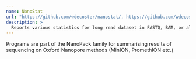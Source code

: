 ```yaml
---
name: NanoStat
url: "https://github.com/wdecoster/nanostat/, https://github.com/wdecoster/nanoplot/"
description: >
  Reports various statistics for long read dataset in FASTQ, BAM, or albacore sequencing summary format (supports NanoPack; NanoPlot, NanoComp)
---
```


Programs are part of the NanoPack family for summarising results of sequencing on Oxford Nanopore methods (MinION, PromethION etc.)
